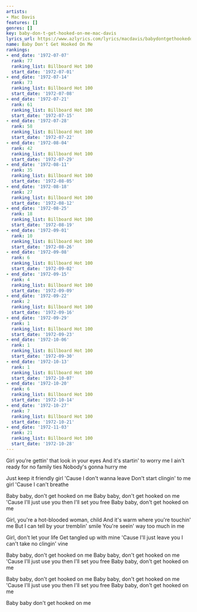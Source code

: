 ```yaml
---
artists:
- Mac Davis
features: []
genres: []
key: baby-don-t-get-hooked-on-me-mac-davis
lyrics_url: https://www.azlyrics.com/lyrics/macdavis/babydontgethookedonme.html
name: Baby Don't Get Hooked On Me
rankings:
- end_date: '1972-07-07'
  rank: 77
  ranking_list: Billboard Hot 100
  start_date: '1972-07-01'
- end_date: '1972-07-14'
  rank: 73
  ranking_list: Billboard Hot 100
  start_date: '1972-07-08'
- end_date: '1972-07-21'
  rank: 61
  ranking_list: Billboard Hot 100
  start_date: '1972-07-15'
- end_date: '1972-07-28'
  rank: 58
  ranking_list: Billboard Hot 100
  start_date: '1972-07-22'
- end_date: '1972-08-04'
  rank: 42
  ranking_list: Billboard Hot 100
  start_date: '1972-07-29'
- end_date: '1972-08-11'
  rank: 35
  ranking_list: Billboard Hot 100
  start_date: '1972-08-05'
- end_date: '1972-08-18'
  rank: 27
  ranking_list: Billboard Hot 100
  start_date: '1972-08-12'
- end_date: '1972-08-25'
  rank: 18
  ranking_list: Billboard Hot 100
  start_date: '1972-08-19'
- end_date: '1972-09-01'
  rank: 10
  ranking_list: Billboard Hot 100
  start_date: '1972-08-26'
- end_date: '1972-09-08'
  rank: 6
  ranking_list: Billboard Hot 100
  start_date: '1972-09-02'
- end_date: '1972-09-15'
  rank: 4
  ranking_list: Billboard Hot 100
  start_date: '1972-09-09'
- end_date: '1972-09-22'
  rank: 2
  ranking_list: Billboard Hot 100
  start_date: '1972-09-16'
- end_date: '1972-09-29'
  rank: 1
  ranking_list: Billboard Hot 100
  start_date: '1972-09-23'
- end_date: '1972-10-06'
  rank: 1
  ranking_list: Billboard Hot 100
  start_date: '1972-09-30'
- end_date: '1972-10-13'
  rank: 1
  ranking_list: Billboard Hot 100
  start_date: '1972-10-07'
- end_date: '1972-10-20'
  rank: 6
  ranking_list: Billboard Hot 100
  start_date: '1972-10-14'
- end_date: '1972-10-27'
  rank: 7
  ranking_list: Billboard Hot 100
  start_date: '1972-10-21'
- end_date: '1972-11-03'
  rank: 21
  ranking_list: Billboard Hot 100
  start_date: '1972-10-28'
---
```


Girl you're gettin' that look in your eyes
And it's startin' to worry me
I ain't ready for no family ties
Nobody's gonna hurry me

Just keep it friendly girl
'Cause I don't wanna leave
Don't start clingin' to me girl
'Cause I can't breathe

Baby baby, don't get hooked on me
Baby baby, don't get hooked on me
'Cause I'll just use you then I'll set you free
Baby baby, don't get hooked on me

Girl, you're a hot-blooded woman, child
And it's warm where you're touchin' me
But I can tell by your tremblin' smile
You're seein' way too much in me

Girl, don't let your life
Get tangled up with mine
'Cause I'll just leave you 
I can't take no clingin' vine

Baby baby, don't get hooked on me
Baby baby, don't get hooked on me
'Cause I'll just use you then I'll set you free
Baby baby, don't get hooked on me

Baby baby, don't get hooked on me
Baby baby, don't get hooked on me
'Cause I'll just use you then I'll set you free
Baby baby, don't get hooked on me

Baby baby don't get hooked on me



